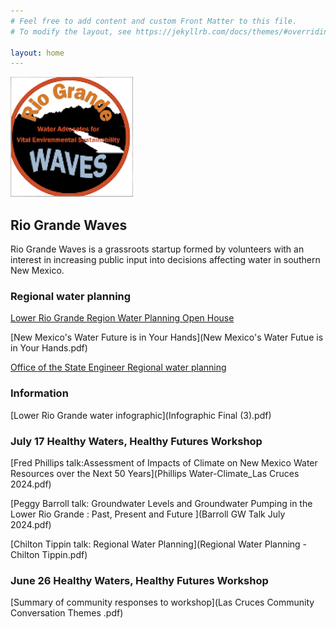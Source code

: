 ```yaml
---
# Feel free to add content and custom Front Matter to this file.
# To modify the layout, see https://jekyllrb.com/docs/themes/#overriding-theme-defaults

layout: home
---
```


![logo](logo.png)


## Rio Grande Waves

Rio Grande Waves is a grassroots startup formed by volunteers with
an interest in increasing public input into decisions affecting
water in southern New Mexico.

### Regional water planning

[Lower Rio Grande Region Water Planning Open House](https://mainstreamnm.org/events/lower-rio-grande-region-water-planning-open-house-in-las-cruces/)

[New Mexico's Water Future is in Your Hands](New Mexico's Water Futue is in Your Hands.pdf)

[Office of the State Engineer Regional water planning](https://www.ose.nm.gov/Planning/rwp.php)

### Information

[Lower Rio Grande water infographic](Infographic Final (3).pdf)


### July 17 Healthy Waters, Healthy Futures Workshop

[Fred Phillips talk:Assessment of Impacts of Climate on New Mexico Water Resources over the Next 50 Years](Phillips Water-Climate_Las Cruces 2024.pdf)

[Peggy Barroll talk: Groundwater Levels and Groundwater Pumping in the Lower Rio Grande : Past, Present and Future ](Barroll GW Talk July 2024.pdf)

[Chilton Tippin talk: Regional Water Planning](Regional Water Planning - Chilton Tippin.pdf)

### June 26 Healthy Waters, Healthy Futures Workshop

[Summary of community responses to workshop](Las Cruces Community Conversation Themes .pdf)

